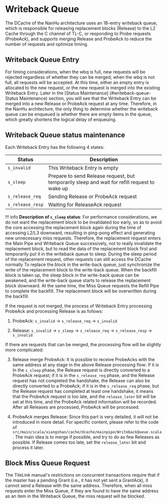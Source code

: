 # Writeback Queue

The DCache of the NanHu architecture uses an 18-entry writeback queue, which is responsible for releasing replacement blocks (Release) to the L2 Cache through the C channel of TL-C, or responding to Probe requests (ProbeAck), and supports merging Release and ProbeAck to reduce the number of requests and optimize timing.

## Writeback Queue Entry

For timing considerations, when the wbq is full, new requests will be rejected regardless of whether they can be merged; when the wbq is not full, all requests will be accepted. At this time, either an empty entry is allocated to the new request, or the new request is merged into the existing Writeback Entry. Later in the [Status Maintenance] (#writeback-queue-Status Maintenance) section, you will see that the Writeback Entry can be merged into a new Release or ProbeAck request at any time. Therefore, in the NanHu architecture, the only thing to determine whether the writeback queue can be enqueued is whether there are empty items in the queue, which greatly shortens the logical delay of enqueuing.

## Writeback Queue status maintenance

Each Writeback Entry has the following 4 states:

Status|Description
-|-
`s_invalid`|This Writeback Entry is empty
`s_sleep`|Prepare to send Release request, but temporarily sleep and wait for refill request to wake up
`s_release_req`|Sending Release or ProbeAck request
`s_release_resp`|Waiting for ReleaseAck request

!!! info
**Description of `s_sleep` status**: For performance considerations, we do not want the replacement block to be invalidated too early, so as to avoid the core accessing the replacement block again during the time of accessing L2/L3 downward, resulting in ping-pong effect and generating new unnecessary miss requests. Therefore, the replacement request enters the Main Pipe and Writeback Queue successively, not to really invalidate the replacement block, but to read the data of the replacement block first and temporarily put it in the writeback queue to sleep. During the sleep period of the replacement request, other requests can still access the DCache normally To replace the block in the write-back queue, just synchronize the write of the replacement block to the write-back queue. When the backfill block is taken up, the sleep block in the write-back queue can be awakened, and the write-back queue starts to release the replacement block downward. At the same time, the Miss Queue requests the Refill Pipe to complete the backfill. The replacement block will be overwritten during the backfill.

If the request is not merged, the process of Writeback Entry processing ProbeAck and processing Release is as follows:

1. ProbeAck: `s_invalid` -> `s_release_req` -> `s_invalid`

2. Release: `s_invalid` -> `s_sleep` -> `s_release_req` -> `s_release_resp` -> `s_invalid`

If there are requests that can be merged, the processing flow will be slightly more complicated:

3. Release merge ProbeAck: It is possible to receive ProbeAcks with the same address at any stage in the above Release processing flow: If it is In the `s_sleep` phase, the Release request is directly converted to a ProbeAck request; if it is in the `s_release_req` phase, and the Release request has not completed the handshake, the Release can also be directly converted to a ProbeAck; if it is in the `s_release_req` phase, but the Release request has completed at least one handshake, it means that the ProbeAck request is too late, and the `release_later` bit will be set at this time, and the ProbeAck related information will be recorded. After all Releases are processed, ProbeAck will be processed.

4. ProbeAck merges Release: Since this part is very detailed, it will not be introduced in more detail. For specific content, please refer to the code of `src/main/scala/xiangshan/cache/dcache/mainpipe/WritebackQueue.scala`. The main idea is to merge if possible, and try to do as few Releases as possible. If Release comes too late, set the `release_later` bit and process it later.

## Block Miss Queue Request

The TileLink manual's restrictions on concurrent transactions require that if the master has a pending Grant (i.e., it has not yet sent a GrantAck), it cannot send a Release with the same address. Therefore, when all miss requests enter the Miss Queue, if they are found to have the same address as an item in the Writeback Queue, the miss request will be blocked.
